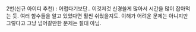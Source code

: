 2번(신규 아이디 추천) : 어렵다기보단.. 이것저것 신경쓸게 많아서 시간을 많이 잡아먹는 듯. 여러 함수들을 알고 있었다면 훨씬 쉬웠을지도. 이해가 어려운 문제는 아니지만 그렇다고 그냥 넘어갈만한 문제는 절대 아님.